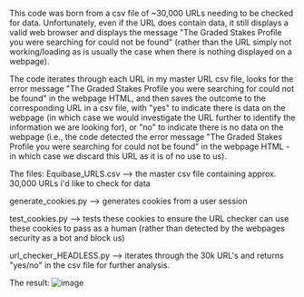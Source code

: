 This code was born from a csv file of ~30,000 URLs needing to be checked for data. Unfortunately, even if the URL does contain data, it still displays a valid web browser and displays the message "The Graded Stakes Profile you were searching for could not be found" (rather than the URL simply not working/loading as is usually the case when there is nothing displayed on a webpage). 

The code iterates through each URL in my master URL csv file, looks for the error message "The Graded Stakes Profile you were searching for could not be found" in the webpage HTML, and then saves the outcome to the corresponding URL in a csv file, with "yes" to indicate there is data on the webpage (in which case we would investigate the URL further to identify the information we are looking for), or "no" to indicate there is no data on the webpage (i.e., the code detected the error message "The Graded Stakes Profile you were searching for could not be found" in the webpage HTML - in which case we discard this URL as it is of no use to us). 



The files: 
Equibase_URLS.csv --> the master csv file containing approx. 30,000 URLs i'd like to check for data 

generate_cookies.py --> generates cookies from a user session 

test_cookies.py --> tests these cookies to ensure the URL checker can use these cookies to pass as a human (rather than detected by the webpages security as a bot and block us) 

url_checker_HEADLESS.py --> iterates through the 30k URL's and returns "yes/no" in the csv file for further analysis. 

The result: 
![image](https://github.com/user-attachments/assets/06ebc592-17df-4e43-8382-d783e558d269)
